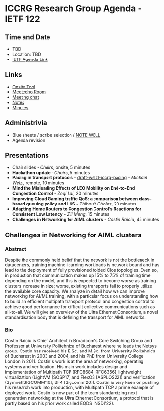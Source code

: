 # ICCRG Research Group Agenda - IETF 122

## Time and Date

* TBD
* Location: TBD
* [IETF Agenda Link](https://datatracker.ietf.org/meeting/122/agenda/?show=iccrg)

## Links

* [Onsite Tool](https://meetings.conf.meetecho.com/onsite122/?session=33504)
* [Meetecho Room](https://meetings.conf.meetecho.com/ietf122/?group=iccrg&short=iccrg&item=1)
* [Meeting chat](https://zulip.ietf.org/#narrow/stream/iccrg)
* [Notes](https://notes.ietf.org/notes-ietf-122-iccrg) 
* [Minutes](https://datatracker.ietf.org/doc/minutes-122-iccrg/)

## Administrivia

* Blue sheets / scribe selection / [NOTE WELL](https://www.irtf.org/policies/irtf-note-well-2021-05.pdf) 
* Agenda revision

## Presentations

- Chair slides - _Chairs_, onsite, 5 minutes
- **Hackathon update** - _Chairs_, 5 minutes
- **Pacing in transport protocols** - [draft-welzl-iccrg-pacing](https://datatracker.ietf.org/doc/draft-welzl-iccrg-pacing/) - _Michael Welzl_, remote, 10 minutes
- **Mind the Misleading Effects of LEO Mobility on End-to-End Congestion Control** - _Zeqi Lai_, 20 minutes
- **Improving Cloud Gaming traffic QoS: a comparison between class-based queuing policy and L4S** - _Thibault Cholez_, 20 minutes
- **Adapting Home Routers to Congestion Control’s Reactions for Consistent Low Latency** - _Zili Meng_, 15 minutes
- **Challenges in Networking for AIML clusters** - _Costin Raiciu_, 45 minutes

## Challenges in Networking for AIML clusters

### Abstract
Despite the commonly held belief that the network is not the bottleneck in datacenters, training machine-learning workloads is network bound and has lead to the deployment of fully provisioned folded Clos topologies. Even so, in production that communication makes up 15% to 75% of training time depending on the model, and this is expected to become worse as training clusters increase in size; worse, existing transports fail to properly utilize the available core capacity.
We analyze in detail how we can improve networking for AI/ML training, with a particular focus on understanding how to build an efficient multipath transport protocol and congestion control to achieve good performance for difficult collective communications such as all-to-all. We will give an overview of the Ultra Ethernet Consortium, a novel standardisation body that is defining the transport for AIML networks.

### Bio

Costin Raiciu is Chief Architect in Broadcom's Core Switching Group and Professor at University Politehnica of Bucharest where he leads the Netsys group. Costin has received his B.Sc. and M.Sc. from University Politehnica of Bucharest in 2003 and 2004, and his PhD from University College London in 2011. Costin's work is at the area of networking, operating systems and verification. His main work includes design and implementation of Multipath TCP [RFC8684, RFC6356], lightweight virtualization (LightVM [SOSP17] and FlexOS [ASPLOS22]) and verification (Symnet[SIGCOMM'16], BF4 [Sigcomm'20]).   Costin is very keen on pushing his research work into production, with Multipath TCP a prime example of deployed work. Costin is now part of the team standardizing next generation networking at the Ultra Ethernet Consortium, a protocol that is partly based on his prior work called EQDS (NSDI'22).
